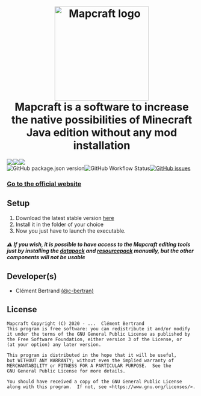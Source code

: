<h1 align="center">
    <img height="250" src="src/dist/img/icon/icon_small.png" alt="Mapcraft logo"><br/>
    Mapcraft is a software to increase the native possibilities of Minecraft Java edition without any mod installation
</h1>

<div style="display: inline-flex">
    <img src="https://img.shields.io/badge/Windows-0078D6?style=for-the-badge&logo=windows&logoColor=white" />
    <img src="https://img.shields.io/badge/mac%20os-000000?style=for-the-badge&logo=apple&logoColor=white" />
    <img src="https://img.shields.io/badge/Linux-FCC624?style=for-the-badge&logo=linux&logoColor=black" />
</div>
<div style="display: inline-flex">
    <img alt="GitHub package.json version" src="https://img.shields.io/github/package-json/v/mapcraft-app/mapcraft?style=for-the-badge">
    <img alt="GitHub Workflow Status" src="https://img.shields.io/github/actions/workflow/status/mapcraft-app/mapcraft/test.yml?branch=main">
    <a href="https://github.com/mapcraft-app/mapcraft/issues"><img alt="GitHub issues" src="https://img.shields.io/github/issues/mapcraft-app/mapcraft?style=for-the-badge"></a>
</div>

### [Go to the official website](https://mapcraft.app/)

## Setup
1. Download the latest stable version [here](https://github.com/mapcraft-app/mapcraft/releases)
2. Install it in the folder of your choice
3. Now you just have to launch the executable.

##### <span>&#x26a0;</span> If you wish, it is possible to have access to the Mapcraft editing tools just by installing the [datapack](https://github.com/mapcraft-app/datapack) and [resourcepack](https://github.com/mapcraft-app/resource-pack) manually, but the other components will not be usable

## Developer(s)
- Clément Bertrand [(@c-bertran)](https://github.com/c-bertran)

## License
    Mapcraft Copyright (C) 2020 - ...  Clément Bertrand
    This program is free software: you can redistribute it and/or modify
    it under the terms of the GNU General Public License as published by
    the Free Software Foundation, either version 3 of the License, or
    (at your option) any later version.

    This program is distributed in the hope that it will be useful,
    but WITHOUT ANY WARRANTY; without even the implied warranty of
    MERCHANTABILITY or FITNESS FOR A PARTICULAR PURPOSE.  See the
    GNU General Public License for more details.

    You should have received a copy of the GNU General Public License
    along with this program.  If not, see <https://www.gnu.org/licenses/>.
